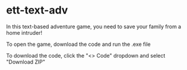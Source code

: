 # ett-text-adv
In this text-based adventure game, you need to save your family from a home intruder!

To open the game, download the code and run the .exe file

To download the code, click the "<> Code" dropdown and select "Download ZIP"
